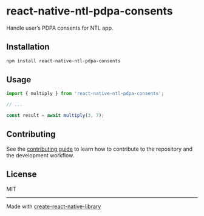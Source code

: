 # react-native-ntl-pdpa-consents

Handle user’s PDPA consents for NTL app.

## Installation

```sh
npm install react-native-ntl-pdpa-consents
```

## Usage

```js
import { multiply } from 'react-native-ntl-pdpa-consents';

// ...

const result = await multiply(3, 7);
```

## Contributing

See the [contributing guide](CONTRIBUTING.md) to learn how to contribute to the repository and the development workflow.

## License

MIT

---

Made with [create-react-native-library](https://github.com/callstack/react-native-builder-bob)
